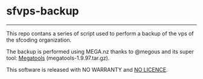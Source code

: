 
# sfvps-backup 

---

This repo contans a series of script used to perform a backup of the vps of the sfcoding organization. 

The backup is performed using MEGA.nz thanks to @megous and its super tool: [Megatools](https://github.com/megous/megatools) (megatools-1.9.97.tar.gz).

This software is released with NO WARRANTY and [NO LICENCE](https://choosealicense.com/no-license/). 
